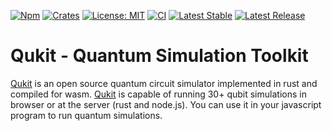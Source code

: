 [![Npm](https://badgen.net/npm/v/qukit)](https://www.npmjs.com/package/qukit)
[![Crates](https://badgen.net/crates/v/qukit)](https://crates.io/crates/qukit)
[![License: MIT](https://img.shields.io/badge/License-MIT-yellow.svg)](https://opensource.org/licenses/MIT)
[![CI](https://github.com/28Smiles/qukit/actions/workflows/ci.yml/badge.svg)](https://github.com/28Smiles/qukit/actions/workflows/build.yml)
[![Latest Stable](https://img.shields.io/github/v/release/28Smiles/qukit?label=latest%20stable)](https://github.com/28Smiles/qukit/releases/latest)
[![Latest Release](https://img.shields.io/github/v/release/28Smiles/qukit?include_prereleases&label=latest%20release)](https://github.com/28Smiles/qukit/releases)

# Qukit - Quantum Simulation Toolkit

[Qukit](https://github.com/28Smiles/qukit) is an open source quantum circuit simulator implemented in rust and compiled for wasm. [Qukit](https://github.com/28Smiles/qukit) is capable of running 30+ qubit simulations in browser or at the server (rust and node.js). You can use it in your javascript program to run quantum simulations.

